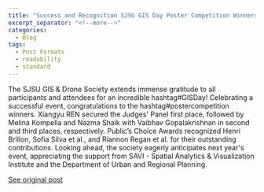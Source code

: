 ```yaml
---
title: "Success and Recognition SJSU GIS Day Poster Competition Winners Announced"
excerpt_separator: "<!--more-->"
categories:
  - Blog
tags:
  - Post Formats
  - readability
  - standard
---
```

The SJSU GIS & Drone Society extends immense gratitude to all participants and attendees for an incredible hashtag#GISDay! Celebrating a successful event, congratulations to the hashtag#postercompetition winners. Xiangyu REN secured the Judges' Panel first place, followed by Melina Kompella and Nazma Shaik with Vaibhav Gopalakrishnan in second and third places, respectively. Public’s Choice Awards recognized Henri Brillon, Sofia Silva et al., and Riannon Regan et al. for their outstanding contributions. Looking ahead, the society eagerly anticipates next year's event, appreciating the support from SAVI - Spatial Analytics & Visualization Institute and the Department of Urban and Regional Planning.

[See original post](https://www.linkedin.com/feed/update/urn:li:activity:7131710548596981760/)
